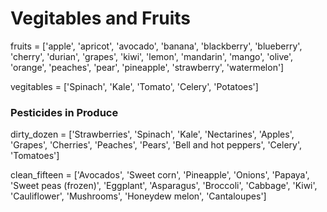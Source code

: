 # Vegitables and Fruits

fruits = ['apple', 'apricot', 'avocado', 'banana', 'blackberry', 'blueberry', 'cherry', 'durian', 'grapes', 'kiwi', 'lemon', 'mandarin', 'mango', 'olive', 'orange', 'peaches', 'pear', 'pineapple', 'strawberry', 'watermelon']

vegitables = ['Spinach', 'Kale', 'Tomato', 'Celery', 'Potatoes']

### Pesticides in Produce
dirty_dozen = ['Strawberries', 'Spinach', 'Kale', 'Nectarines', 'Apples', 'Grapes', 'Cherries', 'Peaches', 'Pears', 'Bell and hot peppers', 'Celery', 'Tomatoes']

clean_fifteen = ['Avocados', 'Sweet corn', 'Pineapple', 'Onions', 'Papaya', 'Sweet peas (frozen)', 'Eggplant', 'Asparagus', 'Broccoli', 'Cabbage', 'Kiwi', 'Cauliflower', 'Mushrooms', 'Honeydew melon', 'Cantaloupes']
